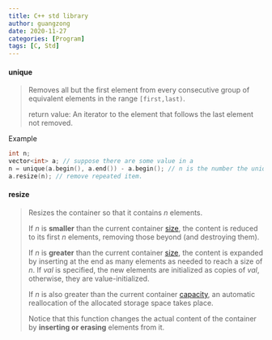 ```yaml
---
title: C++ std library
author: guangzong
date: 2020-11-27
categories: [Program]
tags: [C, Std]
---
```


#### unique

>  Removes all but the first element from every consecutive group of equivalent elements in the range `[first,last)`.
>
> return value: An iterator to the element that follows the last element not removed.
>

Example
```C++
int n;
vector<int> a; // suppose there are some value in a
n = unique(a.begin(), a.end()) - a.begin(); // n is the number the unique item.
a.resize(n); // remove repeated item. 
```

#### resize

> Resizes the container so that it contains *n* elements.
>
> If *n* is **smaller** than the current container [size](https://www.cplusplus.com/vector::size), the content is reduced to its first *n* elements, removing those beyond (and destroying them).
>
> If *n* is **greater** than the current container [size](https://www.cplusplus.com/vector::size), the content is expanded by inserting at the end as many elements as needed to reach a size of *n*. If *val* is specified, the new elements are initialized as copies of *val*, otherwise, they are value-initialized.
>
> If *n* is also greater than the current container [capacity](https://www.cplusplus.com/vector::capacity), an automatic reallocation of the allocated storage space takes place.
>
> Notice that this function changes the actual content of the container by **inserting or erasing** elements from it.
